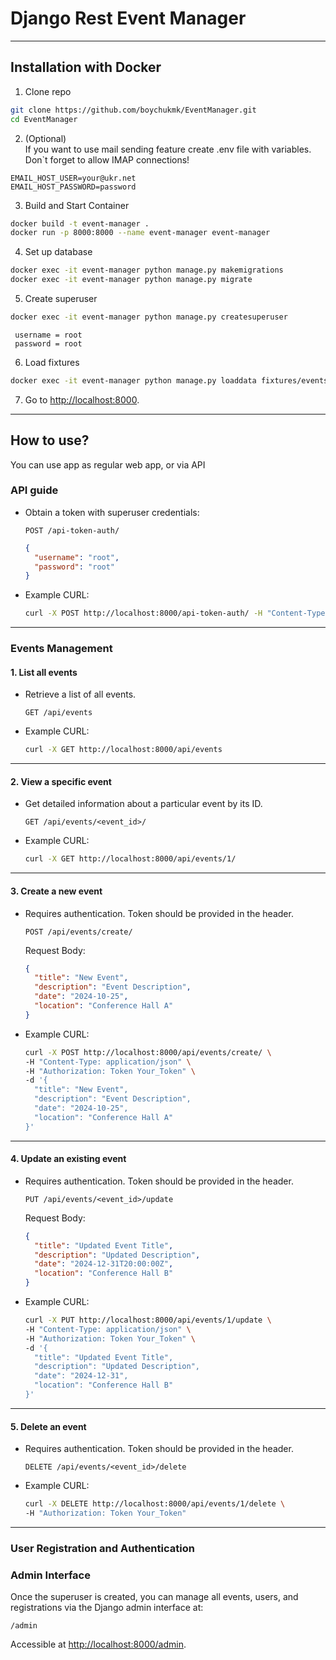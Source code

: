 # Django Rest Event Manager 

---

## Installation with Docker 
1. Clone repo 
```bash
git clone https://github.com/boychukmk/EventManager.git
cd EventManager
```
2. (Optional)     
    If you want to use mail sending feature create .env file with variables. Don`t forget to allow IMAP connections!
 ```angular2html
EMAIL_HOST_USER=your@ukr.net
EMAIL_HOST_PASSWORD=password
```
3. Build and Start Container 
```bash
docker build -t event-manager .
docker run -p 8000:8000 --name event-manager event-manager
 ```
4. Set up database
```bash
docker exec -it event-manager python manage.py makemigrations
docker exec -it event-manager python manage.py migrate
```
5. Create superuser 

```bash
docker exec -it event-manager python manage.py createsuperuser
```
```
 username = root 
 password = root
```
6. Load fixtures 
```bash
docker exec -it event-manager python manage.py loaddata fixtures/events.json
 ```
7. Go to [http://localhost:8000](http://localhost:8000).

---
## How to use?

You can use app as regular web app, or via API

### API guide

- Obtain a token with superuser credentials:
  ```
  POST /api-token-auth/
  ```
  ```json
  {
    "username": "root",
    "password": "root"
  }
  ```

- Example CURL:
  ```bash
  curl -X POST http://localhost:8000/api-token-auth/ -H "Content-Type: application/json" -d '{"username": "root", "password": "root"}'
  ```

---

### Events Management

#### 1. List all events
- Retrieve a list of all events.
  ```
  GET /api/events
  ```

- Example CURL:
  ```bash
  curl -X GET http://localhost:8000/api/events
  ```

---

#### 2. View a specific event
- Get detailed information about a particular event by its ID.
  ```
  GET /api/events/<event_id>/
  ```

- Example CURL:
  ```bash
  curl -X GET http://localhost:8000/api/events/1/
  ```

---

#### 3. Create a new event
- Requires authentication. Token should be provided in the header.
  ```
  POST /api/events/create/
  ```
  Request Body:
  ```json
  {
    "title": "New Event",
    "description": "Event Description",
    "date": "2024-10-25",
    "location": "Conference Hall A"
  }
  ```

- Example CURL:
  ```bash
  curl -X POST http://localhost:8000/api/events/create/ \
  -H "Content-Type: application/json" \
  -H "Authorization: Token Your_Token" \
  -d '{
    "title": "New Event",
    "description": "Event Description",
    "date": "2024-10-25",
    "location": "Conference Hall A"
  }'
  ```

---

#### 4. Update an existing event
- Requires authentication. Token should be provided in the header.
  ```
  PUT /api/events/<event_id>/update
  ```
  Request Body:
  ```json
  {
    "title": "Updated Event Title",
    "description": "Updated Description",
    "date": "2024-12-31T20:00:00Z",
    "location": "Conference Hall B"
  }
  ```

- Example CURL:
  ```bash
  curl -X PUT http://localhost:8000/api/events/1/update \
  -H "Content-Type: application/json" \
  -H "Authorization: Token Your_Token" \
  -d '{
    "title": "Updated Event Title",
    "description": "Updated Description",
    "date": "2024-12-31",
    "location": "Conference Hall B"
  }'
  ```

---

#### 5. Delete an event
- Requires authentication. Token should be provided in the header.
  ```
  DELETE /api/events/<event_id>/delete
  ```

- Example CURL:
  ```bash
  curl -X DELETE http://localhost:8000/api/events/1/delete \
  -H "Authorization: Token Your_Token"
  ```

---

### User Registration and Authentication


### Admin Interface
Once the superuser is created, you can manage all events, users, and registrations via the Django admin interface at:
```
/admin
```
Accessible at [http://localhost:8000/admin](http://localhost:8000/admin).

